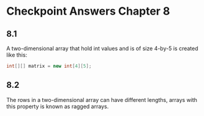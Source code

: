 # Checkpoint Answers Chapter 8 #
## 8.1 ##
A two-dimensional array that hold int values and is of size 4-by-5 is created like this:  
```Java  
int[][] matrix = new int[4][5];
```  

## 8.2 ##
The rows in a two-dimensional array can have different lengths, arrays with this property is known as ragged arrays.  
